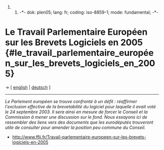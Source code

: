 1.  1.  -\*- dok: plen05; lang: fr; coding: iso-8859-1; mode:
        fundamental; -\*-

# Le Travail Parlementaire Européen sur les Brevets Logiciels en 2005 {#le_travail_parlementaire_européen_sur_les_brevets_logiciels_en_2005}

-\> \[ [ english](Plen05En "wikilink") \| [
deutsch](Plen05De "wikilink") \]

------------------------------------------------------------------------

*Le Parlement européen se trouve confronté à un défit : réaffirmer
l\'exclusion effective de la brevetabilité du logiciel pour laquelle il
avait voté le 24 septembre 2003. Il sera ainsi en mesure de forcer le
Conseil et la Commission à mener une discussion sur le fond. Nous
essayons ici de rassembler des liens vers des documents que les
eurodéputés trouveront utile de consulter pour amender la position peu
commune du Conseil.*

-   <http://www.ffii.fr/Travail-parlementaire-europeen-sur-les-brevets-logiciels-en-2005>
